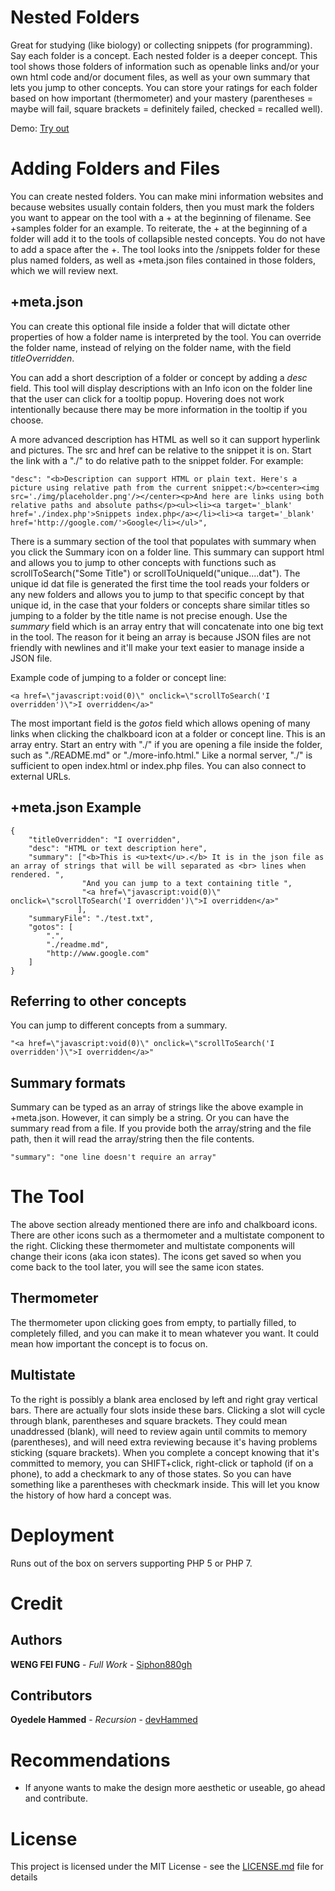 # Nested Folders

Great for studying (like biology) or collecting snippets (for programming). Say each folder is a concept. Each nested folder is a deeper concept. This tool shows those folders of information such as openable links and/or your own html code and/or document files, as well as your own summary that lets you jump to other concepts. You can store your ratings for each folder based on how important (thermometer) and your mastery (parentheses = maybe will fail, square brackets = definitely failed, checked = recalled well).

Demo: [Try out](http://wengindustry.com/tools/snippets-mastery/)

# Adding Folders and Files

You can create nested folders. You can make mini information websites and because websites usually contain folders, then you must mark the folders you want to appear on the tool with a + at the beginning of filename. See +samples folder for an example. To reiterate, the + at the beginning of a folder will add it to the tools of collapsible nested concepts. You do not have to add a space after the +. The tool looks into the /snippets folder for these plus named folders, as well as +meta.json files contained in those folders, which we will review next.

## +meta.json

You can create this optional file inside a folder that will dictate other properties of how a folder name is interpreted by the tool. You can override the folder name, instead of relying on the folder name, with the field _titleOverridden_.

You can add a short description of a folder or concept by adding a _desc_ field. This tool will display descriptions with an Info icon on the folder line that the user can click for a tooltip popup. Hovering does not work intentionally because there may be more information in the tooltip if you choose.

A more advanced description has HTML as well so it can support hyperlink and pictures. The src and href can be relative to the snippet it is on.  Start the link with a "./" to do relative path to the snippet folder. For example:
```
"desc": "<b>Description can support HTML or plain text. Here's a picture using relative path from the current snippet:</b><center><img src='./img/placeholder.png'/></center><p>And here are links using both relative paths and absolute paths</p><ul><li><a target='_blank' href='./index.php'>Snippets index.php</a></li><li><a target='_blank' href='http://google.com/'>Google</li></ul>",
```

There is a summary section of the tool that populates with summary when you click the Summary icon on a folder line. This summary can support html and allows you to jump to other concepts with functions such as scrollToSearch("Some Title") or scrollToUniqueId("unique....dat"). The unique id dat file is generated the first time the tool reads your folders or any new folders and allows you to jump to that specific concept by that unique id, in the case that your folders or concepts share similar titles so jumping to a folder by the title name is not precise enough. Use the _summary_ field which is an array entry that will concatenate into one big text in the tool. The reason for it being an array is because JSON files are not friendly with newlines and it'll make your text easier to manage inside a JSON file.

Example code of jumping to a folder or concept line:
```
<a href=\"javascript:void(0)\" onclick=\"scrollToSearch('I overridden')\">I overridden</a>"
```

The most important field is the _gotos_ field which allows opening of many links when clicking the chalkboard icon at a folder or concept line. This is an array entry. Start an entry with "./" if you are opening a file inside the folder, such as "./README.md" or "./more-info.html." Like a normal server, "./" is sufficient to open index.html or index.php files. You can also connect to external URLs.

## +meta.json Example

```
{
    "titleOverridden": "I overridden",
    "desc": "HTML or text description here",
    "summary": ["<b>This is <u>text</u>.</b> It is in the json file as an array of strings that will be will separated as <br> lines when rendered. ",
                "And you can jump to a text containing title ",
                "<a href=\"javascript:void(0)\" onclick=\"scrollToSearch('I overridden')\">I overridden</a>"
               ],
    "summaryFile": "./test.txt",
    "gotos": [
        ".",
        "./readme.md",
        "http://www.google.com"
    ]
}
```

## Referring to other concepts

You can jump to different concepts from a summary.
```
"<a href=\"javascript:void(0)\" onclick=\"scrollToSearch('I overridden')\">I overridden</a>"
```

## Summary formats

Summary can be typed as an array of strings like the above example in +meta.json. However, it can simply be a string. Or you can have the summary read from a file. If you provide both the array/string and the file path, then it will read the array/string then the file contents.
```
"summary": "one line doesn't require an array"
```


# The Tool

The above section already mentioned there are info and chalkboard icons. There are other icons such as a thermometer and a multistate component to the right. Clicking these thermometer and multistate components will change their icons (aka icon states). The icons get saved so when you come back to the tool later, you will see the same icon states. 

## Thermometer
The thermometer upon clicking goes from empty, to partially filled, to completely filled, and you can make it to mean whatever you want. It could mean how important the concept is to focus on.

## Multistate
To the right is possibly a blank area enclosed by left and right gray vertical bars. There are actually four slots inside these bars. Clicking a slot will cycle through blank, parentheses and square brackets. They could mean unaddressed (blank), will need to review again until commits to memory (parentheses), and will need extra reviewing because it's having problems sticking (square brackets). When you complete a concept knowing that it's committed to memory, you can SHIFT+click, right-click or taphold (if on a phone), to add a checkmark to any of those states. So you can have something like a parentheses with checkmark inside. This will let you know the history of how hard a concept was.

# Deployment
Runs out of the box on servers supporting PHP 5 or PHP 7.

# Credit

## Authors

**WENG FEI FUNG** - *Full Work* - [Siphon880gh](https://github.com/Siphon880gh)

## Contributors

**Oyedele Hammed** - *Recursion* - [devHammed](https://devhammed.github.io/)

# Recommendations

- If anyone wants to make the design more aesthetic or useable, go ahead and contribute.

# License

This project is licensed under the MIT License - see the [LICENSE.md](LICENSE.md) file for details

